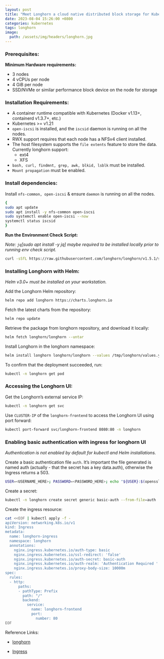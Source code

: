```yaml
---
layout: post
title: "Meet Longhorn a cloud native distributed block storage for Kubernetes"
date: 2023-08-04 15:26:00 +0800
categories: kubernetes
tags: longhorn
image:
  path: /assets/img/headers/longhorn.jpg
---
```


### Prerequisites:

**Minimum Hardware requirements:**

- 3 nodes
- 4 vCPUs per node
- 4 GiB per node
- SSD/NVMe or similar performance block device on the node for storage


### Installation Requirements:

- A container runtime compatible with Kubernetes (Docker v1.13+, containerd v1.3.7+, etc.)
- Kubernetes >= v1.21
- `open-iscsi` is installed, and the `iscsid` daemon is running on all the nodes.
- RWX support requires that each node has a NFSv4 client installed.
- The host filesystem supports the `file extents` feature to store the data. Currently longhorn support:
    - ext4
    - XFS
- `bash, curl, findmnt, grep, awk, blkid, lsblk` must be installed.
- `Mount propagation` must be enabled.

### Install dependencies:

Install `nfs-common, open-iscsi` & ensure `daemon` is running on all the nodes.

```sh
{
sudo apt update
sudo apt install -y nfs-common open-iscsi
sudo systemctl enable open-iscsi --now
systemctl status iscsid
}
```

**Run the Environment Check Script:**

*Note: `jq`[sudo apt install -y jq] maybe required to be installed locally prior to running env check script.*
```sh
curl -sSfL https://raw.githubusercontent.com/longhorn/longhorn/v1.5.1/scripts/environment_check.sh | bash
```

### Installing Longhorn with Helm:
*Helm v3.0+ must be installed on your workstation.*

Add the Longhorn Helm repository:
```sh
helm repo add longhorn https://charts.longhorn.io
```

Fetch the latest charts from the repository:
```sh
helm repo update
```

Retrieve the package from longhorn repository, and download it locally:

```sh
helm fetch longhorn/longhorn --untar
```

Install Longhorn in the longhorn namespace:

```sh
helm install longhorn longhorn/longhorn --values /tmp/longhorn/values.yaml -n longhorn --create-namespace --version 1.7.2
```

To confirm that the deployment succeeded, run:
```sh
kubectl -n longhorn get pod
```

### Accessing the Longhorn UI:

Get the Longhorn’s external service IP:
```sh
kubectl -n longhorn get svc
```
Use `CLUSTER-IP` of the `longhorn-frontend` to access the Longhorn UI using port forward:

```sh
kubectl port-forward svc/longhorn-frontend 8080:80 -n longhorn
```

### Enabling basic authentication with ingress for longhorn UI
*Authentication is not enabled by default for kubectl and Helm installations.*

Create a basic authentication file `auth`. It’s important the file generated is named auth (actually - that the secret has a key data.auth), otherwise the Ingress returns a 503.

```sh
USER=<USERNAME_HERE>; PASSWORD=<PASSWORD_HERE>; echo "${USER}:$(openssl passwd -stdin -apr1 <<< ${PASSWORD})" >> auth
```
Create a secret:

```sh
kubectl -n longhorn create secret generic basic-auth --from-file=auth
```

Create the ingress resource:

```sh
cat <<EOF | kubectl apply -f -
apiVersion: networking.k8s.io/v1
kind: Ingress
metadata:
  name: longhorn-ingress
  namespace: longhorn
  annotations:
    nginx.ingress.kubernetes.io/auth-type: basic
    nginx.ingress.kubernetes.io/ssl-redirect: 'false'
    nginx.ingress.kubernetes.io/auth-secret: basic-auth
    nginx.ingress.kubernetes.io/auth-realm: 'Authentication Required '
    nginx.ingress.kubernetes.io/proxy-body-size: 10000m
spec:
  rules:
  - http:
      paths:
      - pathType: Prefix
        path: "/"
        backend:
          service:
            name: longhorn-frontend
            port:
              number: 80
EOF
```


Reference Links:

- [longhorn](https://longhorn.io/)

- [Ingress](https://kubernetes.io/docs/concepts/services-networking/ingress/)